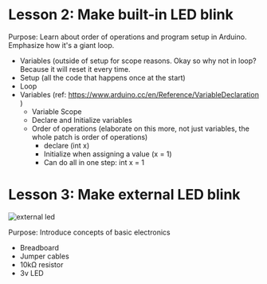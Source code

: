 # Lesson 2: Make built-in LED blink

Purpose: Learn about order of operations and program setup in Arduino. Emphasize how it's a giant loop.

- Variables (outside of setup for scope reasons. Okay so why not in loop? Because it will reset it every time.
- Setup (all the code that happens once at the start)
- Loop
- Variables (ref: https://www.arduino.cc/en/Reference/VariableDeclaration )
	- Variable Scope
	- Declare and Initialize variables
	- Order of operations (elaborate on this more, not just variables, the whole patch is order of operations)
		- declare (int x)
		- Initialize when assigning a value (x = 1)
		- Can do all in one step: int x = 1

# Lesson 3: Make external LED blink

![external led](http://stephiescastle.com/teaching/computation-reconsidered/external-led_bb.svg?v=4)

Purpose: Introduce concepts of basic electronics

- Breadboard
- Jumper cables
- 10kΩ resistor
- 3v LED
